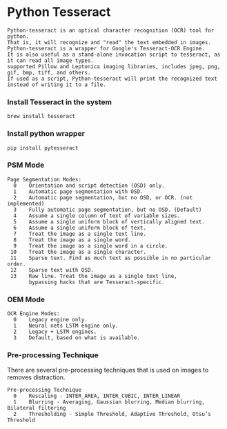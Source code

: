 # Python Tesseract

```text
Python-tesseract is an optical character recognition (OCR) tool for python. 
That is, it will recognize and "read" the text embedded in images.
Python-tesseract is a wrapper for Google's Tesseract-OCR Engine. 
It is also useful as a stand-alone invocation script to tesseract, as it can read all image types.
supported Pillow and Leptonica imaging libraries, includes jpeg, png, gif, bmp, tiff, and others.
If used as a script, Python-tesseract will print the recognized text instead of writing it to a file.
```

### Install Tesseract in the system
`brew install tesseract`

### Install python wrapper 
`pip install pytesseract`

### PSM Mode
```text
Page Segmentation Modes:
  0    Orientation and script detection (OSD) only.
  1    Automatic page segmentation with OSD.
  2    Automatic page segmentation, but no OSD, or OCR. (not implemented)
  3    Fully automatic page segmentation, but no OSD. (Default)
  4    Assume a single column of text of variable sizes.
  5    Assume a single uniform block of vertically aligned text.
  6    Assume a single uniform block of text.
  7    Treat the image as a single text line.
  8    Treat the image as a single word.
  9    Treat the image as a single word in a circle.
 10    Treat the image as a single character.
 11    Sparse text. Find as much text as possible in no particular order.
 12    Sparse text with OSD.
 13    Raw line. Treat the image as a single text line,
       bypassing hacks that are Tesseract-specific.
```

### OEM Mode

```text
OCR Engine Modes:
  0    Legacy engine only.
  1    Neural nets LSTM engine only.
  2    Legacy + LSTM engines.
  3    Default, based on what is available.
```

### Pre-processing Technique

There are several pre-processing techniques that is used on images to removes distraction. <br/>

```text
Pre-processing Technique
  0    Rescaling - INTER_AREA, INTER_CUBIC, INTER_LINEAR
  1    Blurring - Averaging, Gaussian blurring, Median blurring, Bilateral filtering
  2    Thresholding - Simple Threshold, Adaptive Threshold, Otsu’s Threshold
```